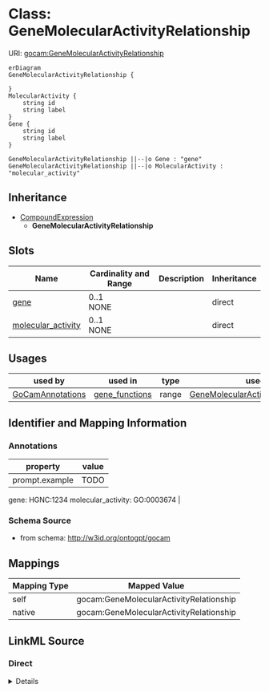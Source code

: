 # Class: GeneMolecularActivityRelationship



URI: [gocam:GeneMolecularActivityRelationship](http://w3id.org/ontogpt/gocam/GeneMolecularActivityRelationship)


```mermaid
erDiagram
GeneMolecularActivityRelationship {

}
MolecularActivity {
    string id  
    string label  
}
Gene {
    string id  
    string label  
}

GeneMolecularActivityRelationship ||--|o Gene : "gene"
GeneMolecularActivityRelationship ||--|o MolecularActivity : "molecular_activity"

```




## Inheritance
* [CompoundExpression](CompoundExpression.md)
    * **GeneMolecularActivityRelationship**



## Slots

| Name | Cardinality and Range | Description | Inheritance |
| ---  | --- | --- | --- |
| [gene](gene.md) | 0..1 <br/> NONE |  | direct |
| [molecular_activity](molecular_activity.md) | 0..1 <br/> NONE |  | direct |





## Usages

| used by | used in | type | used |
| ---  | --- | --- | --- |
| [GoCamAnnotations](GoCamAnnotations.md) | [gene_functions](gene_functions.md) | range | [GeneMolecularActivityRelationship](GeneMolecularActivityRelationship.md) |






## Identifier and Mapping Information





### Annotations

| property | value |
| --- | --- |
| prompt.example | TODO

gene: HGNC:1234
molecular_activity: GO:0003674 |



### Schema Source


* from schema: http://w3id.org/ontogpt/gocam





## Mappings

| Mapping Type | Mapped Value |
| ---  | ---  |
| self | gocam:GeneMolecularActivityRelationship |
| native | gocam:GeneMolecularActivityRelationship |


## LinkML Source

<!-- TODO: investigate https://stackoverflow.com/questions/37606292/how-to-create-tabbed-code-blocks-in-mkdocs-or-sphinx -->

### Direct

<details>
```yaml
name: GeneMolecularActivityRelationship
annotations:
  prompt.example:
    tag: prompt.example
    value: 'TODO


      gene: HGNC:1234

      molecular_activity: GO:0003674'
from_schema: http://w3id.org/ontogpt/gocam
rank: 1000
is_a: CompoundExpression
attributes:
  gene:
    name: gene
    annotations:
      prompt:
        tag: prompt
        value: the name of the gene in the pair. This comes first.
    from_schema: http://w3id.org/ontogpt/gocam
    range: Gene
  molecular_activity:
    name: molecular_activity
    annotations:
      prompt:
        tag: prompt
        value: the name of the molecular function in the pair. This comes second.
          May be a GO term.
    from_schema: http://w3id.org/ontogpt/gocam
    rank: 1000
    range: MolecularActivity

```
</details>

### Induced

<details>
```yaml
name: GeneMolecularActivityRelationship
annotations:
  prompt.example:
    tag: prompt.example
    value: 'TODO


      gene: HGNC:1234

      molecular_activity: GO:0003674'
from_schema: http://w3id.org/ontogpt/gocam
rank: 1000
is_a: CompoundExpression
attributes:
  gene:
    name: gene
    annotations:
      prompt:
        tag: prompt
        value: the name of the gene in the pair. This comes first.
    from_schema: http://w3id.org/ontogpt/gocam
    alias: gene
    owner: GeneMolecularActivityRelationship
    domain_of:
    - GeneOrganismRelationship
    - GeneMolecularActivityRelationship
    - GeneMolecularActivityRelationship2
    - GeneSubcellularLocalizationRelationship
    range: Gene
  molecular_activity:
    name: molecular_activity
    annotations:
      prompt:
        tag: prompt
        value: the name of the molecular function in the pair. This comes second.
          May be a GO term.
    from_schema: http://w3id.org/ontogpt/gocam
    rank: 1000
    alias: molecular_activity
    owner: GeneMolecularActivityRelationship
    domain_of:
    - GeneMolecularActivityRelationship
    - GeneMolecularActivityRelationship2
    range: MolecularActivity

```
</details>